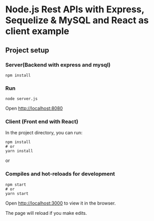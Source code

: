 # Node.js Rest APIs with Express, Sequelize & MySQL and React as client example

## Project setup

### Server(Backend with express and mysql)

```
npm install
```

### Run

```
node server.js
```

Open [http://localhost:8080](http://localhost:8080)

### Client (Front end with React)

In the project directory, you can run:

```
npm install
# or
yarn install
```

or

### Compiles and hot-reloads for development

```
npm start
# or
yarn start
```

Open [http://localhost:3000](http://localhost:3000) to view it in the browser.

The page will reload if you make edits.
